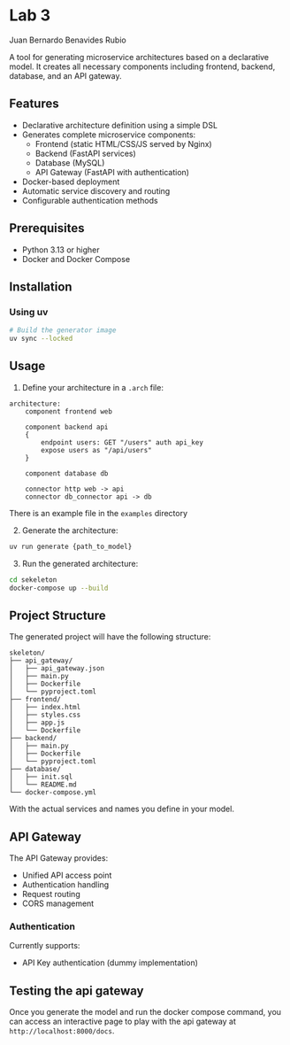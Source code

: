 # Lab 3

Juan Bernardo Benavides Rubio

A tool for generating microservice architectures based on a declarative model. It creates all necessary components including frontend, backend, database, and an API gateway.

## Features

- Declarative architecture definition using a simple DSL
- Generates complete microservice components:
  - Frontend (static HTML/CSS/JS served by Nginx)
  - Backend (FastAPI services)
  - Database (MySQL)
  - API Gateway (FastAPI with authentication)
- Docker-based deployment
- Automatic service discovery and routing
- Configurable authentication methods

## Prerequisites

- Python 3.13 or higher
- Docker and Docker Compose

## Installation

### Using uv 

```bash
# Build the generator image
uv sync --locked
```

## Usage

1. Define your architecture in a `.arch` file:

```arch
architecture:
    component frontend web

    component backend api
    {
        endpoint users: GET "/users" auth api_key
        expose users as "/api/users"
    }

    component database db

    connector http web -> api
    connector db_connector api -> db
```

There is an example file in the `examples` directory

2. Generate the architecture:

```bash
uv run generate {path_to_model}
```

3. Run the generated architecture:

```bash
cd sekeleton
docker-compose up --build
```

## Project Structure

The generated project will have the following structure:

```
skeleton/
├── api_gateway/
│   ├── api_gateway.json
│   ├── main.py
│   ├── Dockerfile
│   └── pyproject.toml
├── frontend/
│   ├── index.html
│   ├── styles.css
│   ├── app.js
│   └── Dockerfile
├── backend/
│   ├── main.py
│   ├── Dockerfile
│   └── pyproject.toml
├── database/
│   ├── init.sql
│   └── README.md
└── docker-compose.yml
```

With the actual services and names you define in your model.

## API Gateway

The API Gateway provides:
- Unified API access point
- Authentication handling
- Request routing
- CORS management

### Authentication

Currently supports:
- API Key authentication (dummy implementation)

## Testing the api gateway

Once you generate the model and run the docker compose command, you can access
an interactive page to play with the api gateway at `http://localhost:8000/docs`.